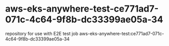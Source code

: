 # aws-eks-anywhere-test-ce771ad7-071c-4c64-9f8b-dc33399ae05a-34
repository for use with E2E test job aws-eks-anywhere-test:ce771ad7-071c-4c64-9f8b-dc33399ae05a-34
